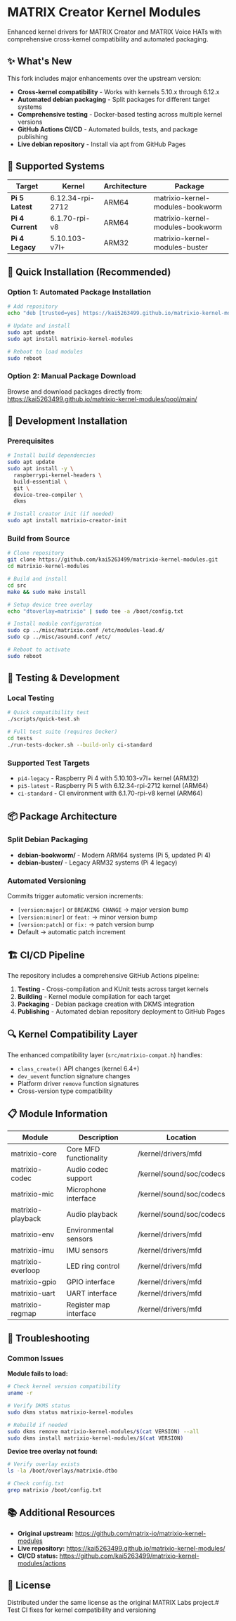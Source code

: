 # MATRIX Creator Kernel Modules

Enhanced kernel drivers for MATRIX Creator and MATRIX Voice HATs with comprehensive cross-kernel compatibility and automated packaging.

## ✨ What's New

This fork includes major enhancements over the upstream version:

- **Cross-kernel compatibility** - Works with kernels 5.10.x through 6.12.x
- **Automated debian packaging** - Split packages for different target systems  
- **Comprehensive testing** - Docker-based testing across multiple kernel versions
- **GitHub Actions CI/CD** - Automated builds, tests, and package publishing
- **Live debian repository** - Install via apt from GitHub Pages

## 🎯 Supported Systems

| Target | Kernel | Architecture | Package |
|--------|--------|--------------|---------|
| **Pi 5 Latest** | 6.12.34-rpi-2712 | ARM64 | matrixio-kernel-modules-bookworm |
| **Pi 4 Current** | 6.1.70-rpi-v8 | ARM64 | matrixio-kernel-modules-bookworm |
| **Pi 4 Legacy** | 5.10.103-v7l+ | ARM32 | matrixio-kernel-modules-buster |

## 🚀 Quick Installation (Recommended)

### Option 1: Automated Package Installation

```bash
# Add repository
echo "deb [trusted=yes] https://kai5263499.github.io/matrixio-kernel-modules/ stable main" | sudo tee /etc/apt/sources.list.d/matrixio.list

# Update and install
sudo apt update
sudo apt install matrixio-kernel-modules

# Reboot to load modules
sudo reboot
```

### Option 2: Manual Package Download

Browse and download packages directly from: https://kai5263499.github.io/matrixio-kernel-modules/pool/main/

## 🔧 Development Installation

### Prerequisites

```bash
# Install build dependencies
sudo apt update
sudo apt install -y \
  raspberrypi-kernel-headers \
  build-essential \
  git \
  device-tree-compiler \
  dkms

# Install creator init (if needed)
sudo apt install matrixio-creator-init
```

### Build from Source

```bash
# Clone repository
git clone https://github.com/kai5263499/matrixio-kernel-modules.git
cd matrixio-kernel-modules

# Build and install
cd src
make && sudo make install

# Setup device tree overlay
echo "dtoverlay=matrixio" | sudo tee -a /boot/config.txt

# Install module configuration
sudo cp ../misc/matrixio.conf /etc/modules-load.d/
sudo cp ../misc/asound.conf /etc/

# Reboot to activate
sudo reboot
```

## 🧪 Testing & Development

### Local Testing

```bash
# Quick compatibility test
./scripts/quick-test.sh

# Full test suite (requires Docker)
cd tests
./run-tests-docker.sh --build-only ci-standard
```

### Supported Test Targets

- `pi4-legacy` - Raspberry Pi 4 with 5.10.103-v7l+ kernel (ARM32)
- `pi5-latest` - Raspberry Pi 5 with 6.12.34-rpi-2712 kernel (ARM64)  
- `ci-standard` - CI environment with 6.1.70-rpi-v8 kernel (ARM64)

## 📦 Package Architecture

### Split Debian Packaging

- **debian-bookworm/** - Modern ARM64 systems (Pi 5, updated Pi 4)
- **debian-buster/** - Legacy ARM32 systems (Pi 4 legacy)

### Automated Versioning

Commits trigger automatic version increments:
- `[version:major]` or `BREAKING CHANGE` → major version bump
- `[version:minor]` or `feat:` → minor version bump  
- `[version:patch]` or `fix:` → patch version bump
- Default → automatic patch increment

## 🏗️ CI/CD Pipeline

The repository includes a comprehensive GitHub Actions pipeline:

1. **Testing** - Cross-compilation and KUnit tests across target kernels
2. **Building** - Kernel module compilation for each target
3. **Packaging** - Debian package creation with DKMS integration
4. **Publishing** - Automated debian repository deployment to GitHub Pages

## 🔍 Kernel Compatibility Layer

The enhanced compatibility layer (`src/matrixio-compat.h`) handles:

- `class_create()` API changes (kernel 6.4+)
- `dev_uevent` function signature changes  
- Platform driver `remove` function signatures
- Cross-version type compatibility

## 📋 Module Information

| Module | Description | Location |
|--------|-------------|----------|
| matrixio-core | Core MFD functionality | /kernel/drivers/mfd |
| matrixio-codec | Audio codec support | /kernel/sound/soc/codecs |
| matrixio-mic | Microphone interface | /kernel/sound/soc/codecs |
| matrixio-playback | Audio playback | /kernel/sound/soc/codecs |
| matrixio-env | Environmental sensors | /kernel/drivers/mfd |
| matrixio-imu | IMU sensors | /kernel/drivers/mfd |
| matrixio-everloop | LED ring control | /kernel/drivers/mfd |
| matrixio-gpio | GPIO interface | /kernel/drivers/mfd |
| matrixio-uart | UART interface | /kernel/drivers/mfd |
| matrixio-regmap | Register map interface | /kernel/drivers/mfd |

## 🐛 Troubleshooting

### Common Issues

**Module fails to load:**
```bash
# Check kernel version compatibility
uname -r

# Verify DKMS status  
sudo dkms status matrixio-kernel-modules

# Rebuild if needed
sudo dkms remove matrixio-kernel-modules/$(cat VERSION) --all
sudo dkms install matrixio-kernel-modules/$(cat VERSION)
```

**Device tree overlay not found:**
```bash
# Verify overlay exists
ls -la /boot/overlays/matrixio.dtbo

# Check config.txt
grep matrixio /boot/config.txt
```

## 📚 Additional Resources

- **Original upstream:** https://github.com/matrix-io/matrixio-kernel-modules
- **Live repository:** https://kai5263499.github.io/matrixio-kernel-modules/
- **CI/CD status:** https://github.com/kai5263499/matrixio-kernel-modules/actions

## 📄 License

Distributed under the same license as the original MATRIX Labs project.# Test CI fixes for kernel compatibility and versioning
